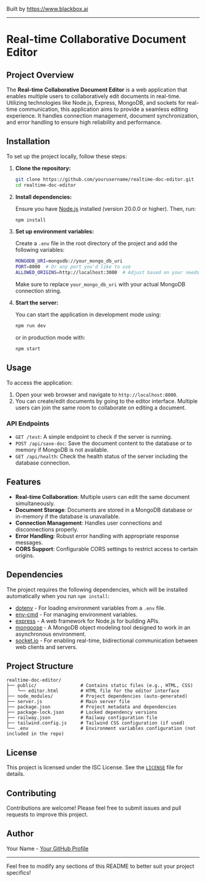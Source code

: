 
Built by https://www.blackbox.ai

---

# Real-time Collaborative Document Editor

## Project Overview

The **Real-time Collaborative Document Editor** is a web application that enables multiple users to collaboratively edit documents in real-time. Utilizing technologies like Node.js, Express, MongoDB, and sockets for real-time communication, this application aims to provide a seamless editing experience. It handles connection management, document synchronization, and error handling to ensure high reliability and performance.

## Installation

To set up the project locally, follow these steps:

1. **Clone the repository:**

   ```bash
   git clone https://github.com/yourusername/realtime-doc-editor.git
   cd realtime-doc-editor
   ```

2. **Install dependencies:**

   Ensure you have [Node.js](https://nodejs.org/) installed (version 20.0.0 or higher). Then, run:

   ```bash
   npm install
   ```

3. **Set up environment variables:**

   Create a `.env` file in the root directory of the project and add the following variables:

   ```bash
   MONGODB_URI=mongodb://your_mongo_db_uri
   PORT=8000  # Or any port you'd like to use
   ALLOWED_ORIGINS=http://localhost:3000  # Adjust based on your needs
   ```

   Make sure to replace `your_mongo_db_uri` with your actual MongoDB connection string.

4. **Start the server:**

   You can start the application in development mode using:

   ```bash
   npm run dev
   ```

   or in production mode with:

   ```bash
   npm start
   ```

## Usage

To access the application:

1. Open your web browser and navigate to `http://localhost:8000`.
2. You can create/edit documents by going to the editor interface. Multiple users can join the same room to collaborate on editing a document.

### API Endpoints

- `GET /test`: A simple endpoint to check if the server is running.
- `POST /api/save-doc`: Save the document content to the database or to memory if MongoDB is not available.
- `GET /api/health`: Check the health status of the server including the database connection.

## Features

- **Real-time Collaboration**: Multiple users can edit the same document simultaneously.
- **Document Storage**: Documents are stored in a MongoDB database or in-memory if the database is unavailable.
- **Connection Management**: Handles user connections and disconnections properly.
- **Error Handling**: Robust error handling with appropriate response messages.
- **CORS Support**: Configurable CORS settings to restrict access to certain origins.

## Dependencies

The project requires the following dependencies, which will be installed automatically when you run `npm install`:

- [dotenv](https://www.npmjs.com/package/dotenv) - For loading environment variables from a `.env` file.
- [env-cmd](https://www.npmjs.com/package/env-cmd) - For managing environment variables.
- [express](https://expressjs.com/) - A web framework for Node.js for building APIs.
- [mongoose](https://mongoosejs.com/) - A MongoDB object modeling tool designed to work in an asynchronous environment.
- [socket.io](https://socket.io/) - For enabling real-time, bidirectional communication between web clients and servers.

## Project Structure

```plaintext
realtime-doc-editor/
├── public/                # Contains static files (e.g., HTML, CSS)
│   └── editor.html        # HTML file for the editor interface
├── node_modules/          # Project dependencies (auto-generated)
├── server.js              # Main server file
├── package.json           # Project metadata and dependencies
├── package-lock.json      # Locked dependency versions
├── railway.json           # Railway configuration file
├── tailwind.config.js     # Tailwind CSS configuration (if used)
└── .env                   # Environment variables configuration (not included in the repo)
```

## License

This project is licensed under the ISC License. See the [`LICENSE`](LICENSE) file for details.

## Contributing

Contributions are welcome! Please feel free to submit issues and pull requests to improve this project.

## Author

Your Name - [Your GitHub Profile](https://github.com/yourusername)

---

Feel free to modify any sections of this README to better suit your project specifics!